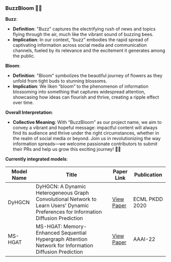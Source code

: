 ### BuzzBloom 🌼🐝

**Buzz**:
- **Definition**: "Buzz" captures the electrifying rush of news and topics flying through the air, much like the vibrant sound of buzzing bees. 
- **Implication**: In our context, “buzz” embodies the rapid spread of captivating information across social media and communication channels, fueled by its relevance and the excitement it generates among the public.

**Bloom**:
- **Definition**: "Bloom" symbolizes the beautiful journey of flowers as they unfold from tight buds to stunning blossoms. 
- **Implication**: We liken “bloom” to the phenomenon of information blossoming into something that captures widespread attention, showcasing how ideas can flourish and thrive, creating a ripple effect over time.

**Overall Interpretation**:
- **Collective Meaning**: With “BuzzBloom” as our project name, we aim to convey a vibrant and hopeful message: impactful content will always find its audience and thrive under the right circumstances, whether in the realm of social media or beyond. Join us in revolutionizing the way information spreads—we welcome passionate contributors to submit their PRs and help us grow this exciting journey! 🌟✨

**Currently integrated models**:

| **Model Name** | **Title**                                                                                                           | **Paper Link**                                                    | **Publication** |
|----------------|---------------------------------------------------------------------------------------------------------------------|------------------------------------------------------------------|------------------|
| DyHGCN         | DyHGCN: A Dynamic Heterogeneous Graph Convolutional Network to Learn Users' Dynamic Preferences for Information Diffusion Prediction | [View Paper](https://dl.acm.org/doi/10.1007/978-3-030-67664-3_21) | ECML PKDD 2020  |
| MS-HGAT        | MS-HGAT: Memory-Enhanced Sequential Hypergraph Attention Network for Information Diffusion Prediction | [View Paper](https://ojs.aaai.org/index.php/AAAI/article/view/20334) | AAAI-22         |
